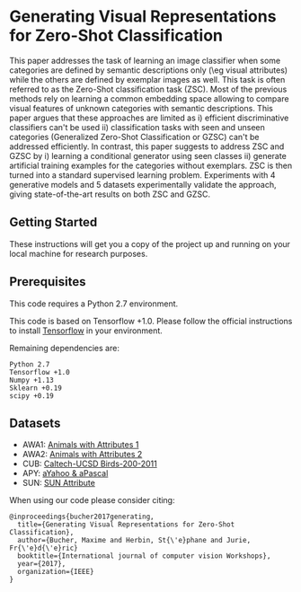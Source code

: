 # Generating Visual Representations for Zero-Shot Classification 
This paper addresses the task of learning an image classifier when some categories are defined by semantic descriptions only (\eg visual attributes) while the others are defined by exemplar images as well. This task is often referred to as the Zero-Shot classification task (ZSC). Most of the previous methods rely on learning a common embedding space allowing to compare visual features of unknown categories with semantic descriptions. This paper argues that these approaches are limited as i) efficient discriminative classifiers can't be used ii) classification tasks with seen and unseen categories (Generalized Zero-Shot Classification or GZSC) can't be addressed efficiently. In contrast, this paper suggests to address ZSC and GZSC by i) learning a conditional generator using seen classes ii) generate artificial training examples for the categories without exemplars. ZSC is then turned into a standard supervised learning problem. Experiments with 4 generative models and 5 datasets experimentally validate the approach, giving state-of-the-art results on both ZSC and GZSC.

## Getting Started
These instructions will get you a copy of the project up and running on your local machine for research purposes.

## Prerequisites

This code requires a Python 2.7 environment.

This code is based on Tensorflow +1.0. Please follow the official instructions to install [Tensorflow](https://www.tensorflow.org/install/)  in your environment.

Remaining dependencies are:
```
Python 2.7
Tensorflow +1.0
Numpy +1.13
Sklearn +0.19
scipy +0.19
```


## Datasets
* AWA1: [Animals with Attributes 1](https://cvml.ist.ac.at/AwA/)  
* AWA2: [Animals with Attributes 2](https://cvml.ist.ac.at/AwA2/) 
* CUB: [Caltech-UCSD Birds-200-2011](http://www.vision.caltech.edu/visipedia/CUB-200-2011.html)  
* APY: [aYahoo & aPascal](http://vision.cs.uiuc.edu/attributes/)  
* SUN: [SUN Attribute](https://cs.brown.edu/~gen/sunattributes.html) 



When using our code please consider citing:
```
@inproceedings{bucher2017generating,
  title={Generating Visual Representations for Zero-Shot Classification},
  author={Bucher, Maxime and Herbin, St{\'e}phane and Jurie, Fr{\'e}d{\'e}ric}
  booktitle={International journal of computer vision Workshops},
  year={2017},
  organization={IEEE}
}
```



